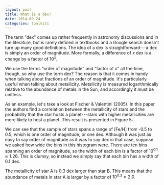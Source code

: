 ```yaml
---
layout: post
title: What is a dex?
date: 2014-09-24
categories: toolkits
---
```


The term "dex" comes up rather frequently in astronomy discussions and in
the literature, but is rarely defined in textbooks and a Google search
doesn't turn up many good definitions.  The idea of a dex is
straightforward---a dex is simply an order of magnitude.  More formally, a
difference of $x$ dex is a change by a factor of $10^x$.

We use the terms "order of magnitude" and "factor of $x$" all the time,
though, so why use the term dex?  The reason is that it comes in handy when
talking about fractions of an order of magnitude.  It's particularly useful
when talking about metallicity.  Metallicity is measured logarithmically
relative to the abundance of metals in the Sun, and accordingly it must be
unitless. 

As an example, let's take a look at Fischer & Valentini (2005).  In this
paper the authors find a correlation between the metallicity of stars and
the probability that the star hosts a planet---stars with higher
metallicities are more likely to host a planet.  This result is presented in
Figure 5:

We can see that the sample of stars spans a range of [Fe/H] from -0.5 to
0.5, which is one order of magnitude, or one dex.  Although it was just as
easy to say order of magnitude as it was to say dex in that case, suppose we
asked how wide the bins in this histogram were.  There are ten bins spanning
an order of magnitude, so the width of each bin is a factor of $10^{0.1}
\approx 1.26$.  This is clumsy, so instead we simply say that each bin has a
width of 0.1 dex.

The metallicity of star A is 0.3 dex larger than star B.  This means that
the abundance of metals in star A is larger by a factor of $10^{0.3} \approx
2.0$. 
